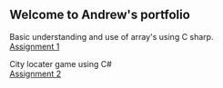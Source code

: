 ## Welcome to Andrew's portfolio

Basic understanding and use of array's using C sharp. \
[Assignment 1](https://github.com/Andrew2486/Portfolio/blob/6802286c86618238a3b82ea84ae6638c7c712714/Assigment%201%20(Working%20with%20arrays).txt) 


City locater game using C# \
[Assignment 2](https://github.com/Andrew2486/Portfolio/blob/Projects/Assignment%202%20(City%20guess%20game).txt)
